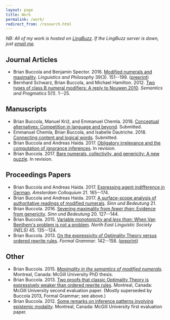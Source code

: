 ```yaml
---
layout: page
title: Work
permalink: /work/
redirect_from: /research.html
---
```


*NB: All of my work is hosted on [LingBuzz][]. If the LingBuzz server is down, just [email me][email].*

[LingBuzz]: http://ling.auf.net/lingbuzz
[email]: mailto:brian.buccola@gmail.com

## Journal Articles

- Brian Buccola and Benjamin Spector. 2016. [Modified numerals and maximality][lp-doi]. *Linguistics and Philosophy* 39(3). 151--199. ([preprint][lp-lb])
- Bernhard Schwarz, Brian Buccola, and Michael Hamilton. 2012. [Two types of class B numeral modifiers: A reply to Nouwen 2010][sp]. *Semantics and Pragmatics* 5(1). 1--25.

[lp-doi]: http://dx.doi.org/10.1007/s10988-016-9187-2
[lp-lb]: http://ling.auf.net/lingbuzz/002528
[sp]: http://dx.doi.org/10.3765/sp.5.1

## Manuscripts

- Brian Buccola, Manuel Križ, and Emmanuel Chemla. 2018. [Conceptual alternatives: Competition in language and beyond][concepts-lb]. Submitted.
- Emmanuel Chemla, Brian Buccola, and Isabelle Dautriche. 2018. [Connecting content and logical words][connecting-sa]. Submitted.
- Brian Buccola and Andreas Haida. 2017. [Obligatory irrelevance and the computation of ignorance inferences][sp-lb]. In revision.
- Brian Buccola. 2017. [Bare numerals, collectivity, and genericity: A new puzzle][jos-lb]. In revision.

[concepts-lb]: http://ling.auf.net/lingbuzz/003208
[connecting-sa]: http://semanticsarchive.net/Archive/WVhYzUwM/Chemla-Buccola-Dautriche-ConnectWords.html
[sp-lb]: http://ling.auf.net/lingbuzz/003600
[jos-lb]: http://ling.auf.net/lingbuzz/003400

## Proceedings Papers

- Brian Buccola and Andreas Haida. 2017. [Expressing agent indifference in German][ac2017]. *Amsterdam Colloquium* 21. 165--174.
- Brian Buccola and Andreas Haida. 2017. [A surface-scope analysis of authoritative readings of modified numerals][sub21]. *Sinn und Bedeutung* 21.
- Brian Buccola. 2016. [Severing maximality from *fewer than*: Evidence from genericity][sub20]. *Sinn und Bedeutung* 20. 127--144.
- Brian Buccola. 2015. [Variable monotonicity and *less than*: When Van Benthem's problem is not a problem][nels45]. *North East Linguistic Society (NELS)* 45. 135--124.
- Brian Buccola. 2013. [On the expressivity of Optimality Theory versus ordered rewrite rules][fg-doi]. *Formal Grammar*. 142--158. ([preprint][fg-lb])

[ac2017]: http://ling.auf.net/lingbuzz/003763
[sub21]: http://ling.auf.net/lingbuzz/003307
[sub20]: http://ling.auf.net/lingbuzz/002847
[nels45]: http://ling.auf.net/lingbuzz/002512
[fg-doi]: http://dx.doi.org/10.1007/978-3-642-39998-5_9
[fg-lb]: http://ling.auf.net/lingbuzz/002513

## Other

- Brian Buccola. 2015. [*Maximality in the semantics of modified numerals*][dissertation]. Montreal, Canada: McGill University PhD thesis.
- Brian Buccola. 2013. [Two proofs that classic Optimality Theory is expressively weaker than ordered rewrite rules][eval2]. Montreal, Canada: McGill University second evaluation paper. (Mostly superseded by Buccola 2013, Formal Grammar; see above.)
- Brian Buccola. 2012. [Some remarks on inference patterns involving epistemic modality][eval1]. Montreal, Canada: McGill University first evaluation paper.

[dissertation]: http://ling.auf.net/lingbuzz/003039
[eval2]: http://ling.auf.net/lingbuzz/003038
[eval1]: http://ling.auf.net/lingbuzz/003037
